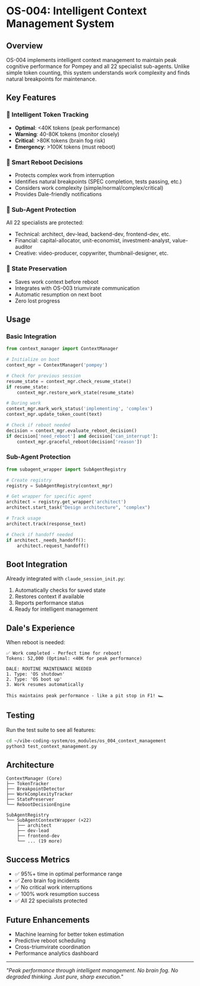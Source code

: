 # OS-004: Intelligent Context Management System

## Overview

OS-004 implements intelligent context management to maintain peak cognitive performance for Pompey and all 22 specialist sub-agents. Unlike simple token counting, this system understands work complexity and finds natural breakpoints for maintenance.

## Key Features

### 🧠 Intelligent Token Tracking
- **Optimal**: <40K tokens (peak performance)
- **Warning**: 40-80K tokens (monitor closely)
- **Critical**: >80K tokens (brain fog risk)
- **Emergency**: >100K tokens (must reboot)

### 🎯 Smart Reboot Decisions
- Protects complex work from interruption
- Identifies natural breakpoints (SPEC completion, tests passing, etc.)
- Considers work complexity (simple/normal/complex/critical)
- Provides Dale-friendly notifications

### 🤖 Sub-Agent Protection
All 22 specialists are protected:
- Technical: architect, dev-lead, backend-dev, frontend-dev, etc.
- Financial: capital-allocator, unit-economist, investment-analyst, value-auditor
- Creative: video-producer, copywriter, thumbnail-designer, etc.

### 💾 State Preservation
- Saves work context before reboot
- Integrates with OS-003 triumvirate communication
- Automatic resumption on next boot
- Zero lost progress

## Usage

### Basic Integration

```python
from context_manager import ContextManager

# Initialize on boot
context_mgr = ContextManager('pompey')

# Check for previous session
resume_state = context_mgr.check_resume_state()
if resume_state:
    context_mgr.restore_work_state(resume_state)

# During work
context_mgr.mark_work_status('implementing', 'complex')
context_mgr.update_token_count(text)

# Check if reboot needed
decision = context_mgr.evaluate_reboot_decision()
if decision['need_reboot'] and decision['can_interrupt']:
    context_mgr.graceful_reboot(decision['reason'])
```

### Sub-Agent Protection

```python
from subagent_wrapper import SubAgentRegistry

# Create registry
registry = SubAgentRegistry(context_mgr)

# Get wrapper for specific agent
architect = registry.get_wrapper('architect')
architect.start_task("Design architecture", "complex")

# Track usage
architect.track(response_text)

# Check if handoff needed
if architect._needs_handoff():
    architect.request_handoff()
```

## Boot Integration

Already integrated with `claude_session_init.py`:
1. Automatically checks for saved state
2. Restores context if available
3. Reports performance status
4. Ready for intelligent management

## Dale's Experience

When reboot is needed:
```
✅ Work completed - Perfect time for reboot!
Tokens: 52,000 (Optimal: <40K for peak performance)

DALE: ROUTINE MAINTENANCE NEEDED
1. Type: 'OS shutdown'
2. Type: 'OS boot up'
3. Work resumes automatically

This maintains peak performance - like a pit stop in F1! 🏎️
```

## Testing

Run the test suite to see all features:
```bash
cd ~/vibe-coding-system/os_modules/os_004_context_management
python3 test_context_management.py
```

## Architecture

```
ContextManager (Core)
├── TokenTracker
├── BreakpointDetector
├── WorkComplexityTracker
├── StatePreserver
└── RebootDecisionEngine

SubAgentRegistry
└── SubAgentContextWrapper (×22)
    ├── architect
    ├── dev-lead
    ├── frontend-dev
    └── ... (19 more)
```

## Success Metrics

- ✅ 95%+ time in optimal performance range
- ✅ Zero brain fog incidents
- ✅ No critical work interruptions
- ✅ 100% work resumption success
- ✅ All 22 specialists protected

## Future Enhancements

- Machine learning for better token estimation
- Predictive reboot scheduling
- Cross-triumvirate coordination
- Performance analytics dashboard

---

*"Peak performance through intelligent management. No brain fog. No degraded thinking. Just pure, sharp execution."*